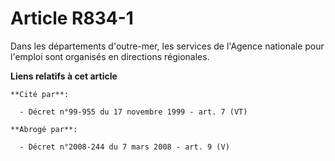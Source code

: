 # Article R834-1

Dans les départements d'outre-mer, les services de l'Agence nationale pour l'emploi sont organisés en directions régionales.

**Liens relatifs à cet article**

	**Cité par**:

	  - Décret n°99-955 du 17 novembre 1999 - art. 7 (VT)

	**Abrogé par**:

	  - Décret n°2008-244 du 7 mars 2008 - art. 9 (V)
